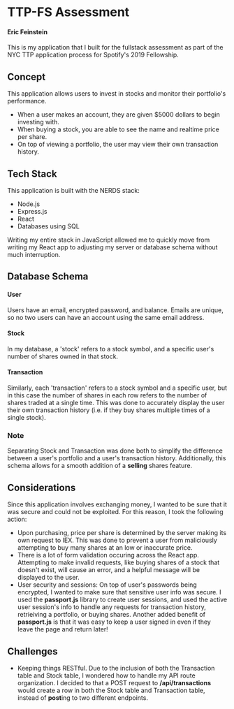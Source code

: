 # TTP-FS Assessment

#### Eric Feinstein

This is my application that I built for the fullstack assessment as part of the NYC TTP application process for Spotify's 2019 Fellowship.

## Concept

This application allows users to invest in stocks and monitor their portfolio's performance.

- When a user makes an account, they are given \$5000 dollars to begin investing with.
- When buying a stock, you are able to see the name and realtime price per share.
- On top of viewing a portfolio, the user may view their own transaction history.

## Tech Stack

This application is built with the NERDS stack:

- Node.js
- Express.js
- React
- Databases using SQL

Writing my entire stack in JavaScript allowed me to quickly move from writing my React app to adjusting my server or database schema without much interruption.

## Database Schema

#### User

Users have an email, encrypted password, and balance. Emails are unique, so no two users can have an account using the same email address.

#### Stock

In my database, a 'stock' refers to a stock symbol, and a specific user's number of shares owned in that stock.

#### Transaction

Similarly, each 'transaction' refers to a stock symbol and a specific user, but in this case the number of shares in each row refers to the number of shares traded at a single time. This was done to accurately display the user their own transaction history (i.e. if they buy shares multiple times of a single stock).

### Note

Separating Stock and Transaction was done both to simplify the difference between a user's portfolio and a user's transaction history. Additionally, this schema allows for a smooth addition of a **selling** shares feature.

## Considerations

Since this application involves exchanging money, I wanted to be sure that it was secure and could not be exploited. For this reason, I took the following action:

- Upon purchasing, price per share is determined by the server making its own request to IEX. This was done to prevent a user from maliciously attempting to buy many shares at an low or inaccurate price.
- There is a lot of form validation occuring across the React app. Attempting to make invalid requests, like buying shares of a stock that doesn't exist, will cause an error, and a helpful message will be displayed to the user.
- User security and sessions: On top of user's passwords being encrypted, I wanted to make sure that sensitive user info was secure. I used the **passport.js** library to create user sessions, and used the active user session's info to handle any requests for transaction history, retrieiving a portfolio, or buying shares. Another added benefit of **passport.js** is that it was easy to keep a user signed in even if they leave the page and return later!

## Challenges

- Keeping things RESTful. Due to the inclusion of both the Transaction table and Stock table, I wondered how to handle my API route organization. I decided to that a POST request to **/api/transactions** would create a row in both the Stock table and Transaction table, instead of **post**ing to two different endpoints.
